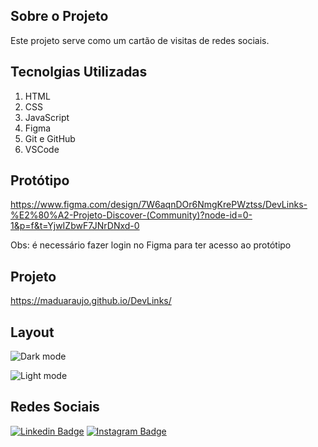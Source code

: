 ## Sobre o Projeto

Este projeto serve como um cartão de visitas de redes sociais.

## Tecnolgias Utilizadas

1. HTML
2. CSS
3. JavaScript
4. Figma
5. Git e GitHub
6. VSCode

## Protótipo

https://www.figma.com/design/7W6aqnDOr6NmgKrePWztss/DevLinks-%E2%80%A2-Projeto-Discover-(Community)?node-id=0-1&p=f&t=YjwIZbwF7JNrDNxd-0

Obs: é necessário fazer login no Figma para ter acesso ao protótipo

## Projeto 

https://maduaraujo.github.io/DevLinks/

## Layout

![Dark mode](https://github.com/user-attachments/assets/f71ba7ad-bfbd-450a-a594-610af165154d)

![Light mode](https://github.com/user-attachments/assets/821673a1-1577-4df8-adaa-f651b3bb0568)


## Redes Sociais

[![Linkedin Badge](https://img.shields.io/badge/-LinkedIn-blue?style=flat-square&logo=Linkedin&logoColor=white&link=https://www.linkedin.com/in/monicamhillman/)](https://www.linkedin.com/in/mariaeduarda2801/)
[![Instagram Badge](https://img.shields.io/badge/-Instagram-C13584?style=flat-square&labelColor=C13584&logo=instagram&logoColor=white&link=https://www.instagram.com/monihillman/)](https://www.instagram.com/eduarda_computerscience/)
